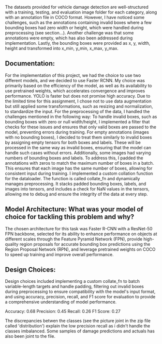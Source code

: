 The datasets provided for vehicle damage detection are well-structured with a training, testing, and evaluation image folder for each category, along with an annotation file in COCO format. However, I have noticed some challenges, such as the annotations containing invalid boxes where a few bounding boxes had zero width or height, which were handled during preprocessing (see section...). Another challenge was that some annotations were empty, which has also been addressed during implementation. Lastly, the bounding boxes were provided as x, y, width, height and transformed into x_min, y_min, x_max, y_max.

## Documentation:
For the implementation of this project, we had the choice to use two different models, and we decided to use Faster RCNN. My choice was primarily based on the efficiency of the model, as well as its availability to use pretrained weights, which accelerates convergence and improves performance. YOLO is faster but does not promise high accuracy.
Due to the limited time for this assignment, I chose not to use data augmentation but still applied some transformations, such as resizing and normalization, to standardize the input.
For the preprocessing of the data, I handled the challenges mentioned in the following way:
To handle invalid boxes, such as bounding boxes with zero or null width/height, I implemented a filter that checks for these issues and ensures that only valid boxes are passed to the model, preventing errors during training.
For empty annotations (images with no bounding boxes), I decided to treat them similarly to invalid boxes by assigning empty tensors for both boxes and labels. These will be processed in the same way as invalid boxes, ensuring that the model can handle such cases without errors. Additionally, some images had varying numbers of bounding boxes and labels. To address this, I padded the annotations with zeros to match the maximum number of boxes in a batch. This ensures that each image has the same number of boxes, allowing for consistent input during training.
I implemented a custom collation function for the dataloader. The function is called collate_fn and dynamically manages preprocessing. It stacks padded bounding boxes, labels, and images into tensors, and includes a check for NaN values in the tensors, allowing me to debug and ensure the integrity of the data at every step.

## Model Architecture: What was your model of choice for tackling this problem and why?
The chosen architecture for this task was Faster R-CNN with a ResNet-50 FPN backbone, selected for its ability to enhance performance on objects at different scales through the Feature Pyramid Network (FPN), provide high-quality region proposals for accurate bounding box predictions using the Region Proposal Network (RPN), and leverage pretrained weights on COCO to speed up training and improve overall performance.

## Design Choices: 
Design choices included implementing a custom collate_fn to batch variable-length targets and handle padding, filtering out invalid boxes during preprocessing to ensure compatibility with the model's input format, and using accuracy, precision, recall, and F1 score for evaluation to provide a comprehensive understanding of model performance.

Accuracy: 0.68
Precision: 0.45
Recall: 0.26
F1 Score: 0.27

The discrepancies betwen the classes (see the picture joint in the zip file called 'distribution') explain the low precision recall as i didn't handle the classes imbalanced.
Some samples of damage predictions and actuals has also been joint to the file.
